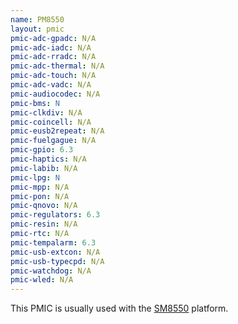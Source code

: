 ```yaml
---
name: PM8550
layout: pmic
pmic-adc-gpadc: N/A
pmic-adc-iadc: N/A
pmic-adc-rradc: N/A
pmic-adc-thermal: N/A
pmic-adc-touch: N/A
pmic-adc-vadc: N/A
pmic-audiocodec: N/A
pmic-bms: N
pmic-clkdiv: N/A
pmic-coincell: N/A
pmic-eusb2repeat: N/A
pmic-fuelgague: N/A
pmic-gpio: 6.3
pmic-haptics: N/A
pmic-labib: N/A
pmic-lpg: N
pmic-mpp: N/A
pmic-pon: N/A
pmic-qnovo: N/A
pmic-regulators: 6.3
pmic-resin: N/A
pmic-rtc: N/A
pmic-tempalarm: 6.3
pmic-usb-extcon: N/A
pmic-usb-typecpd: N/A
pmic-watchdog: N/A
pmic-wled: N/A
---
```

This PMIC is usually used with the [SM8550](../soc/sm8550) platform.
